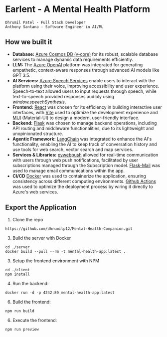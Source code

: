 # Earlent - A Mental Health Platform
`Dhrumil Patel - Full Stack Developer`<br>
`Anthony Santana - Software Engineer in AI/ML`<br>
 ## How we built it 
- **Database:** [Azure Cosmos DB (v-core)](https://learn.microsoft.com/en-us/azure/cosmos-db/mongodb/vcore/introduction) for its robust, scalable database services to manage dynamic data requirements efficiently.
- **LLM:** The [Azure OpenAI](https://learn.microsoft.com/en-us/azure/ai-services/openai/overview) platform was integrated for generating empathetic, context-aware responses through advanced AI models like GPT 3.5.
- **AI Services:** [Azure Speech Services](https://learn.microsoft.com/en-us/azure/ai-services/speech-service/overview) enable users to interact with the platform using their voice, improving accessibility and user experience. Speech-to-text allowed users to input requests through speech, while text-to-speech provided responses audibly using _window.speechSynthesis_.
- **Frontend:** [React](https://react.dev) was chosen for its efficiency in building interactive user interfaces, with [Vite](https://vitejs.dev) used to optimize the development experience and [MUI](https://mui.com) (Material-UI) to design a modern, user-friendly interface.
- **Backend:** [Flask](https://flask.palletsprojects.com/en/3.0.x/) was chosen to manage backend operations, including API routing and middleware functionalities, due to its lightweight and unopinionated structure. 
- **Agentic Framework:** [LangChain](https://www.langchain.com) was integrated to enhance the AI's functionality, enabling the AI to keep track of conversation history and use tools for web search, vector search and map services.
- **Services & Libraries:** [pywebpush](https://pypi.org/project/pywebpush/) allowed for real-time communication with users through web push notifications, facilitated by user subscriptions managed through the Subscription model.  [Flask-Mail](https://pypi.org/project/Flask-Mail/) was used to manage email communications within the app.
- **CI/CD** [Docker](https://www.docker.com) was used to containerize the application, ensuring consistency across different computing environments. [Github Actions](https://docs.github.com/en/actions) was used to optimize the deployment process by wiring it directly to Azure's web services.

## Export the Application
1. Clone the repo
```
https://github.com/dhrumilp12/Mental-Health-Companion.git
```
3. Build the server with Docker
```
cd ./server
docker build --pull --rm -t mental-health-app:latest .
```
3. Setup the frontend environment with NPM
```
cd ./client
npm install
```
4. Run the backend:
```
docker run -d -p 4242:80 mental-health-app:latest
```
6. Build the frontend:
```
npm run build
```
6. Execute the frontend:
```
npm run preview
```
